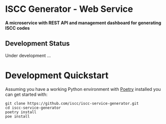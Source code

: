 # ISCC Generator - Web Service

**A microservice with REST API and management dashboard for generating ISCC codes**

## Development Status

Under development ...

# Development Quickstart

Assuming you have a working Python environment with
[Poetry](https://python-poetry.org/docs/#installation) installed you can get started
with:

```shell
git clone https://github.com/iscc/iscc-service-generator.git
cd iscc-service-generator
poetry install
poe install
```
